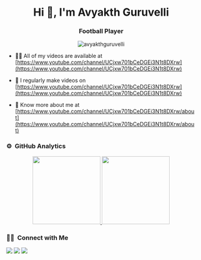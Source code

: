 

<!--
**Beepman4/Beepman4** is a ✨ _special_ ✨ repository because its `README.md` (this file) appears on your GitHub profile.

Here are some ideas to get you started:

- 🔭 I’m currently working on ...
- 🌱 I’m currently learning ...
- 👯 I’m looking to collaborate on ...
- 🤔 I’m looking for help with ...
- 💬 Ask me about ...
- 📫 How to reach me: ...
- 😄 Pronouns: ...
- ⚡ Fun fact: ...
-->


<h1 align="center">Hi 👋, I'm Avyakth Guruvelli</h1>
<h3 align="center">Football Player</h3>

<p align="center">
    <img src="https://komarev.com/ghpvc/?username=beepman4&label=Profile%20views&color=blueviolet&style=flat"
        alt="avyakthguruvelli" />
</p>

<!-- - 🌱 I’m currently learning **React, Firebase, MongoDb, etc.** -->

- 👨‍💻 All of my videos are available at
[https://www.youtube.com/channel/UCjxw701bCeDGEi3N1t8DXrw](https://www.youtube.com/channel/UCjxw701bCeDGEi3N1t8DXrw) 

- 📝 I regularly make videos on
[https://www.youtube.com/channel/UCjxw701bCeDGEi3N1t8DXrw](https://www.youtube.com/channel/UCjxw701bCeDGEi3N1t8DXrw)

- 📄 Know more about me at
[https://www.youtube.com/channel/UCjxw701bCeDGEi3N1t8DXrw/about](https://www.youtube.com/channel/UCjxw701bCeDGEi3N1t8DXrw/about)


### ⚙️ &nbsp;GitHub Analytics

<p align="center">
<a href="https://github.com/beepman4">
  <img height="180em" src="https://github-readme-stats-eight-theta.vercel.app/api?username=beepman4&show_icons=true&theme=algolia&include_all_commits=true&count_private=true"/>
  <img height="180em" src="https://github-readme-stats-eight-theta.vercel.app/api/top-langs/?username=beepman4&layout=compact&langs_count=8&theme=algolia"/>
</a>
</p>


### 🤝🏻 &nbsp;Connect with Me

<p>
<a href="mailto:g2guruvelli@gmail.com"><img src="https://img.shields.io/badge/-g2guruvelli@gmail.com-D14836?style=flat&logo=Gmail&logoColor=white"/></a>
<a href="https://twitter.com/avyakthguruvel1"><img src="https://img.shields.io/badge/-@AvyakthGuruvelli-1877F2?style=flat&logo=Twitter&logoColor=white"/></a>
<a href="https://instagram.com/"><img src="https://img.shields.io/badge/-@AvyakthGuruvelli-E4405F?style=flat&logo=Instagram&logoColor=white"/></a>
</p>


